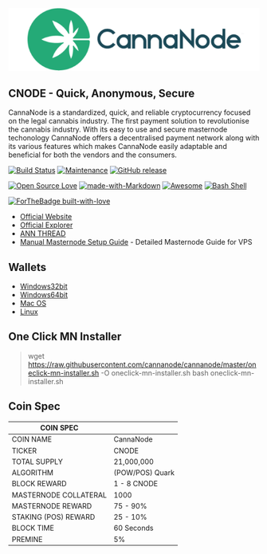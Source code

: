 ![CNODE Logo](src/qt/res/images/CNODE_logo_horizontal.png) 
## CNODE - Quick, Anonymous, Secure

CannaNode is a standardized, quick, and reliable cryptocurrency focused on the legal cannabis industry. The first payment solution to revolutionise the cannabis industry. With its easy to use and secure masternode techonology CannaNode offers a decentralised payment network along with its various features which makes CannaNode easily adaptable and beneficial for both the vendors and the consumers.

[![Build Status](https://travis-ci.org/bevacqua/awesome-badges.svg?branch=master)](https://GitHub.com/cannanode/cannanode)
[![Maintenance](https://img.shields.io/badge/Maintained%3F-yes-green.svg)](https://GitHub.com/cannanode/cannanode)
[![GitHub release](https://img.shields.io/github/release/Naereen/StrapDown.js.svg)](https://github.com/cannanode/cannanode/tree/master/releases)

[![Open Source Love](https://badges.frapsoft.com/os/v2/open-source.svg?v=103)](https://GitHub.com/cannanode/cannanode)
[![made-with-Markdown](https://img.shields.io/badge/Made%20with-Markdown-1f425f.svg)](http://commonmark.org)
[![Awesome](https://cdn.rawgit.com/sindresorhus/awesome/d7305f38d29fed78fa85652e3a63e154dd8e8829/media/badge.svg)](https://GitHub.com/cannanode/cannanode)
[![Bash Shell](https://badges.frapsoft.com/bash/v1/bash.png?v=103)](https://GitHub.com/cannanode/cannanode)

[![ForTheBadge built-with-love](http://ForTheBadge.com/images/badges/built-with-love.svg)](https://GitHub.com/cannanode/cannanode)

* [Official Website](https://cannanode.io)
* [Official Explorer](https://explorer.cannanode.io)
* [ANN THREAD](https://bitcointalk.org/index.php?topic=5078766)
* [Manual Masternode Setup Guide](https://github.com/cannanode/cannanode/wiki/CannaNode-VPS-Masternode-Setup-Guide) - Detailed Masternode Guide for VPS

## Wallets
* [Windows32bit](https://github.com/cannanode/cannanode/releases/download/1.0.0.1/CannaNode.Windows32bit.zip)
* [Windows64bit](https://github.com/cannanode/cannanode/releases/download/1.0.0.1/CannaNode.Windows64bit.zip)
* [Mac OS](https://github.com/cannanode/cannanode/releases/download/1.0.0.1/CannaNode.Mac.zip)
* [Linux](https://github.com/cannanode/cannanode/releases/download/1.0.0.1/CannaNode.Ubuntu16.04.zip)


## One Click MN Installer
> wget https://raw.githubusercontent.com/cannanode/cannanode/master/oneclick-mn-installer.sh -O oneclick-mn-installer.sh
> bash oneclick-mn-installer.sh

## Coin Spec
| COIN SPEC |  |
|--|--|
| COIN NAME | CannaNode |
| TICKER | CNODE |
| TOTAL SUPPLY | 21,000,000 |
| ALGORITHM | (POW/POS) Quark |
| BLOCK REWARD | 1 - 8 CNODE |
| MASTERNODE COLLATERAL | 1000 |
| MASTERNODE REWARD | 75 - 90% |
| STAKING (POS) REWARD | 25 - 10% |
| BLOCK TIME | 60 Seconds |
| PREMINE | 5% |

